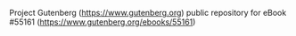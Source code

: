Project Gutenberg (https://www.gutenberg.org) public repository for
eBook #55161 (https://www.gutenberg.org/ebooks/55161)
